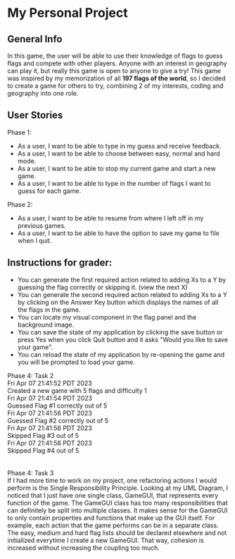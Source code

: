 # My Personal Project

## General Info

In this game, the user will be able to use their knowledge of flags to guess flags and compete with other players. Anyone with an interest in geography can play
it, but really this game is open to anyone to give a try! This game was inspired by my memorization of all __197 flags of the world__, so I decided to create a game for others to try, combining 2 of my interests, coding and geography into one role.


## User Stories

Phase 1: 
* As a user, I want to be able to type in my guess and receive feedback.
* As a user, I want to be able to choose between easy, normal and hard mode. 
* As a user, I want to be able to stop my current game and start a new game. 
* As a user, I want to be able to type in the number of flags I want to guess for each game.  


 Phase 2:
* As a user, I want to be able to resume from where I left off in my previous games. 
* As a user, I want to be able to have the option to save my game to file when I quit.

## Instructions for grader: 
- You can generate the first required action related to adding Xs to a Y by guessing the flag correctly or skipping it. (view the next X)
- You can generate the second required action related to adding Xs to a Y by clicking on the Answer Key button which displays the names of all the flags in the game. 
- You can locate my visual component in the flag panel and the background image. 
- You can save the state of my application by clicking the save button or press Yes when you click Quit button and it asks "Would you like to save your game". 
- You can reload the state of my application by re-opening the game and you will be prompted to load your game. 

Phase 4: Task 2<br />
Fri Apr 07 21:41:52 PDT 2023<br />
Created a new game with 5 flags and difficulty 1<br />
Fri Apr 07 21:41:54 PDT 2023<br />
Guessed Flag #1 correctly out of 5<br />
Fri Apr 07 21:41:56 PDT 2023<br />
Guessed Flag #2 correctly out of 5<br />
Fri Apr 07 21:41:56 PDT 2023<br />
Skipped Flag #3 out of 5<br />
Fri Apr 07 21:41:58 PDT 2023<br />
Skipped Flag #4 out of 5<br />
<br /><br />
Phase 4: Task 3<br />
If I had more time to work on my project, one refactoring actions I would perform is the Single Responsibility Principle. Looking at my UML Diagram, I noticed that I just have one single class, GameGUI, that represents every function of the game. The GameGUI class has too many responsibilities that can definitely be split into multiple classes. It makes sense for the GameGUI to only contain properties and functions that make up the GUI itself. For example, each action that the game performs can be in a separate class. The easy, medium and hard flag lists should be declared elsewhere and not initialized everytime I create a new GameGUI. That way, cohesion is increased without increasing the coupling too much. 
